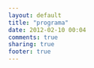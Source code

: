 ```yaml
---
layout: default
title: "programa"
date: 2012-02-10 00:04
comments: true
sharing: true
footer: true
---
```

